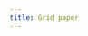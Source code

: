 ```yaml
---
title: Grid paper
---
```


<script type="module">
    import GridPaper from './GridPaper.svelte'

    new GridPaper({target: document.getElementById('GridPaper')})
</script>

<style>
    #GridPaper {
        height: min(90vh, 800px);
    }
</style>

<div id="GridPaper"></div>
